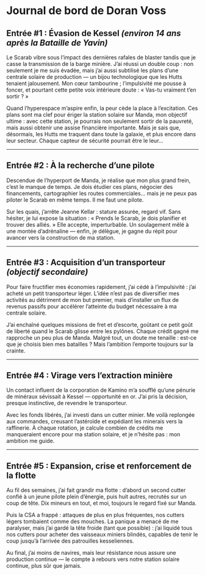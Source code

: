 # Journal de bord de Doran Voss

## Entrée #1 : Évasion de Kessel *(environ 14 ans après la Bataille de Yavin)*

Le Scarab vibre sous l’impact des dernières rafales de blaster tandis que je casse la transmission de la barge minière. J’ai réussi un double coup : non seulement je me suis évadée, mais j’ai aussi subtilisé les plans d’une centrale solaire de production — un bijou technologique que les Hutts tenaient jalousement. Mon cœur tambourine ; l’impulsivité me pousse à foncer, et pourtant cette petite voix intérieure doute : « Vas-tu vraiment t’en sortir ? »

Quand l’hyperespace m’aspire enfin, la peur cède la place à l’excitation. Ces plans sont ma clef pour ériger la station solaire sur Manda, mon objectif ultime : avec cette station, je pourrais non seulement sortir de la pauvreté, mais aussi obtenir une assise financière importante. Mais je sais que, désormais, les Hutts me traquent dans toute la galaxie, et plus encore dans leur secteur. Chaque capteur de sécurité pourrait être le leur…

---

## Entrée #2 : À la recherche d’une pilote

Descendue de l’hyperport de Manda, je réalise que mon plus grand frein, c’est le manque de temps. Je dois étudier ces plans, négocier des financements, cartographier les routes commerciales… mais je ne peux pas piloter le Scarab en même temps. Il me faut une pilote.

Sur les quais, j’arrête Jeanne Kellar : stature assurée, regard vif. Sans hésiter, je lui expose la situation : « Prends le Scarab, je dois planifier et trouver des alliés. » Elle accepte, imperturbable. Un soulagement mêlé à une montée d’adrénaline — enfin, je délègue, je gagne du répit pour avancer vers la construction de ma station.

---

## Entrée #3 : Acquisition d’un transporteur *(objectif secondaire)*

Pour faire fructifier mes économies rapidement, j’ai cédé à l’impulsivité : j’ai acheté un petit transporteur léger. L’idée n’est pas de diversifier mes activités au détriment de mon but premier, mais d’installer un flux de revenus passifs pour accélérer l’atteinte du budget nécessaire à ma centrale solaire.

J’ai enchaîné quelques missions de fret et d’escorte, goûtant ce petit goût de liberté quand le Scarab glisse entre les pylônes. Chaque crédit gagné me rapproche un peu plus de Manda. Malgré tout, un doute me tenaille : est-ce que je choisis bien mes batailles ? Mais l’ambition l’emporte toujours sur la crainte.

---

## Entrée #4 : Virage vers l’extraction minière

Un contact influent de la corporation de Kamino m’a soufflé qu’une pénurie de minéraux sévissait à Kessel — opportunité en or. J’ai pris la décision, presque instinctive, de revendre le transporteur.

Avec les fonds libérés, j’ai investi dans un cutter minier. Me voilà replongée aux commandes, creusant l’astéroïde et expédiant les minerais vers la raffinerie. À chaque rotation, je calcule combien de crédits me manqueraient encore pour ma station solaire, et je n’hésite pas : mon ambition me guide.

---

## Entrée #5 : Expansion, crise et renforcement de la flotte

Au fil des semaines, j’ai fait grandir ma flotte : d’abord un second cutter confié à un jeune pilote plein d’énergie, puis huit autres, recrutés sur un coup de tête. Dix mineurs en tout, et moi, toujours le regard fixé sur Manda.

Puis la CSA a frappé : attaques de plus en plus fréquentes, nos cutters légers tombaient comme des mouches. La panique a menacé de me paralyser, mais j’ai gardé la tête froide (tant que possible) : j’ai liquidé tous nos cutters pour acheter des vaisseaux miniers blindés, capables de tenir le coup jusqu’à l’arrivée des patrouilles kesseliennes.

Au final, j’ai moins de navires, mais leur résistance nous assure une production continue — le compte à rebours vers notre station solaire continue, plus sûr que jamais.
